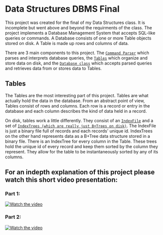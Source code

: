 # Data Structures DBMS Final
This project was created for the final of my Data Structures class. It is incomplete but went above and beyond the requirments of the class. The project implements a Database Management System that accepts SQL-like queries or commands. A Database consists of one or more Table objects stored on disk. A Table is made up rows and columns of data.

There are 3 main components to this project. The [`Command Parser`](https://github.com/Andrew-Miner/Data-Structures-Database-Final/tree/main/DataBase/CommandParser) which parses and interprets database queries, the [`Tables`](https://github.com/Andrew-Miner/Data-Structures-Database-Final/tree/main/DataBase/Table) which organize and store data on disk, and the [`Database class`](https://github.com/Andrew-Miner/Data-Structures-Database-Final/blob/main/DataBase/database.h) which accepts parsed queries and retrieves data from or stores data to Tables.

## Tables
The Tables are the most interesting part of this project. Tables are what actually hold the data in the database. From an abstract point of view, Tables consist of rows and columns. Each row is a record or entry in the database and each column describes the kind of data held in a record.

On disk, tables work a little differently. They consist of an [`IndexFile`](https://github.com/Andrew-Miner/Data-Structures-Database-Final/blob/main/DataBase/Table/indexfile.h) and a set of [`IndexTrees (which are really just B+Trees on disk)`](https://github.com/Andrew-Miner/Data-Structures-Database-Final/blob/main/DataBase/Table/BalancedTree/D%2BTree/disk_bplustree.h). The IndexFile is just a binary file full of records and each records' unique id. IndexTrees on the other hand represents data as a B+Tree data structure stored in a binary file. There is an IndexTree for every column in the Table. These trees hold the unique id of every record and keep them sorted by the column they represent. They allow for the table to be instantaneously sorted by any of its columns. 

## For an indepth explanation of this project please watch this short video presentation:

### Part 1:
[![Watch the video](https://img.youtube.com/vi/BWTfk_l8-Jo/maxresdefault.jpg)](https://youtu.be/BWTfk_l8-Jo)

### Part 2:
[![Watch the video](https://img.youtube.com/vi/r7BcYf-MEo0/maxresdefault.jpg)](https://youtu.be/r7BcYf-MEo0)
